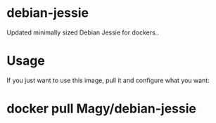 # debian-jessie

Updated minimally sized Debian Jessie for dockers..

# Usage

If you just want to use this image, pull it and configure what you want:

# docker pull Magy/debian-jessie
